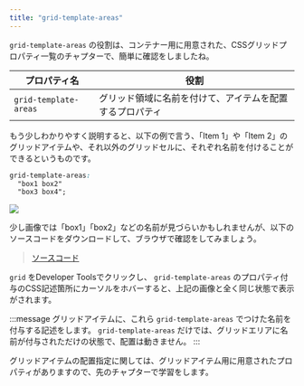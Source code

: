 ```yaml
---
title: "grid-template-areas"
---
```


`grid-template-areas` の役割は、コンテナー用に用意された、CSSグリッドプロパティ一覧のチャプターで、簡単に確認をしましたね。

プロパティ名 | 役割
------------ | -------------
 `grid-template-areas`  | グリッド領域に名前を付けて、アイテムを配置するプロパティ

もう少しわかりやすく説明すると、以下の例で言う、「Item 1」や「Item 2」のグリッドアイテムや、それ以外のグリッドセルに、それぞれ名前を付けることができるというものです。

```css
grid-template-areas:
  "box1 box2"
  "box3 box4";
```

![](https://storage.googleapis.com/zenn-user-upload/qppurylcklmdhs2lr8xe55xy8b0g)

少し画像では「box1」「box2」などの名前が見づらいかもしれませんが、以下のソースコードをダウンロードして、ブラウザで確認をしてみましょう。

> [ソースコード](https://github.com/schabibi1/zenn-book-challenges/tree/main/lesson6-grid-template-areas)

`grid` をDeveloper Toolsでクリックし、 `grid-template-areas` のプロパティ付与のCSS記述箇所にカーソルをホバーすると、上記の画像と全く同じ状態で表示がされます。

:::message
グリッドアイテムに、これら `grid-template-areas` でつけた名前を付与する記述をします。
`grid-template-areas` だけでは、グリッドエリアに名前が付与されただけの状態で、配置は動きません。
:::

グリッドアイテムの配置指定に関しては、グリッドアイテム用に用意されたプロパティがありますので、先のチャプターで学習をします。
